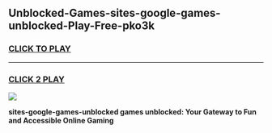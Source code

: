 
## Unblocked-Games-sites-google-games-unblocked-Play-Free-pko3k
<h3>
<a href="https://premium76.site?title=sites-google-games-unblocked&ref=10A">CLICK TO PLAY</a></h3>
<hr>

<h3>
<a href="https://premium76.site?title=sites-google-games-unblocked&ref=10A">CLICK 2 PLAY</a>
  
</h3>

<a href="https://premium76.site?title=sites-google-games-unblocked&ref=10A"><img src="https://clearcache.store/games.png"></a>


**sites-google-games-unblocked games unblocked: Your Gateway to Fun and Accessible Online Gaming**
